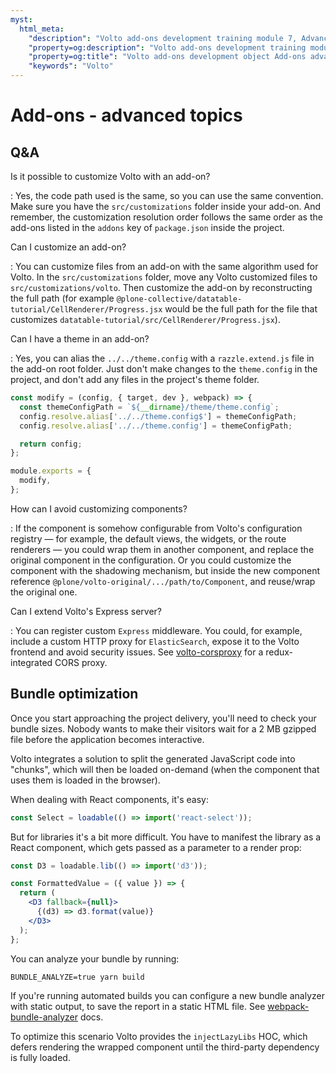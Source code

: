 ```yaml
---
myst:
  html_meta:
    "description": "Volto add-ons development training module 7, Advanced topics"
    "property=og:description": "Volto add-ons development training module 7"
    "property=og:title": "Volto add-ons development object Add-ons advanced topics"
    "keywords": "Volto"
---
```


# Add-ons - advanced topics

## Q&A

Is it possible to customize Volto with an add-on?

: Yes, the code path used is the same, so you can use the same convention.
  Make sure you have the `src/customizations` folder inside your add-on.
  And remember, the customization resolution order follows the same order as the
  add-ons listed in the `addons` key of `package.json` inside the project.

Can I customize an add-on?

: You can customize files from an add-on with the same algorithm used for Volto.
  In the `src/customizations` folder, move any Volto customized
  files to `src/customizations/volto`.
  Then customize the add-on by reconstructing the full path (for example
  `@plone-collective/datatable-tutorial/CellRenderer/Progress.jsx` would be the
  full path for the file that customizes
  `datatable-tutorial/src/CellRenderer/Progress.jsx`).

Can I have a theme in an add-on?

: Yes, you can alias the `../../theme.config` with a `razzle.extend.js`
  file in the add-on root folder.
  Just don't make changes to the `theme.config` in the project, and don't add
  any files in the project's theme folder.

```jsx
const modify = (config, { target, dev }, webpack) => {
  const themeConfigPath = `${__dirname}/theme/theme.config`;
  config.resolve.alias['../../theme.config$'] = themeConfigPath;
  config.resolve.alias['../../theme.config'] = themeConfigPath;

  return config;
};

module.exports = {
  modify,
};
```

How can I avoid customizing components?

: If the component is somehow configurable from Volto's configuration
  registry — for example, the default views, the widgets, or the route
  renderers — you could wrap them in another component, and replace the
  original component in the configuration.
  Or you could customize the
  component with the shadowing mechanism, but inside the new component
  reference `@plone/volto-original/.../path/to/Component`, and reuse/wrap
  the original one.

Can I extend Volto's Express server?

: You can register custom `Express` middleware.
  You could, for example, include
  a custom HTTP proxy for `ElasticSearch`, expose it to the Volto frontend and
  avoid security issues.
  See [volto-corsproxy] for a redux-integrated CORS proxy.

## Bundle optimization

Once you start approaching the project delivery, you'll need to check your
bundle sizes. Nobody wants to make their visitors wait for a 2 MB gzipped file
before the application becomes interactive.

Volto integrates a solution to split the generated JavaScript code into "chunks", which
will then be loaded on-demand (when the component that uses them is loaded in the browser).

When dealing with React components, it's easy:

```jsx
const Select = loadable(() => import('react-select'));
```

But for libraries it's a bit more difficult.
You have to manifest the library as a React component, which gets passed as a parameter to a render prop:

```jsx
const D3 = loadable.lib(() => import('d3'));

const FormattedValue = ({ value }) => {
  return (
    <D3 fallback={null}>
      {(d3) => d3.format(value)}
    </D3>
  );
};
```

You can analyze your bundle by running:

```shell
BUNDLE_ANALYZE=true yarn build
```

If you're running automated builds you can configure a new bundle analyzer with
static output, to save the report in a static HTML file. See
[webpack-bundle-analyzer] docs.

To optimize this scenario Volto provides the `injectLazyLibs` HOC, which
defers rendering the wrapped component until the third-party dependency is
fully loaded.


[volto-corsproxy]: https://github.com/eea/volto-corsproxy
[webpack-bundle-analyzer]: https://github.com/webpack-contrib/webpack-bundle-analyzer

